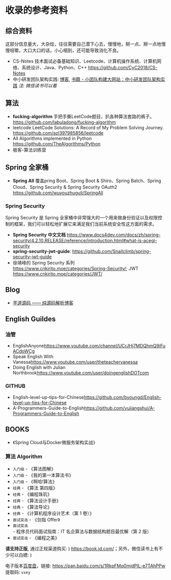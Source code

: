 # 收录的参考资料

## 综合资料

这部分信息量大，大杂烩，往往需要自己潜下心去，慢慢地，掰一点、掰一点地慢慢咀嚼，大口大口的话，小心咽到，还可能导致消化不良。

* CS-Notes 技术面试必备基础知识、Leetcode、计算机操作系统、计算机网络、系统设计、Java、Python、C++ <https://github.com/CyC2018/CS-Notes>
* 中小研发团队架构实践: [博客](https://www.cnblogs.com/dotnet-arch-system/), [书籍 - 小团队构建大网站：中小研发团队架构实践](https://item.jd.com/12477683.html) *注: 微信读书可以看*

## 算法

* **fucking-algorithm** 手把手撕LeetCode题目，扒各种算法套路的裤子。<https://github.com/labuladong/fucking-algorithm>
* leetcode LeetCode Solutions: A Record of My Problem Solving Journey. <https://github.com/azl397985856/leetcode>
* All Algorithms implemented in Python <https://github.com/TheAlgorithms/Python>
* 极客-算法训练营

## Spring 全家桶

* **Spring All** 覆盖pring Boot、Spring Boot & Shiro、Spring Batch、Spring Cloud、Spring Security & Spring Security OAuth2 <https://github.com/wuyouzhuguli/SpringAll>

### Spring Security

Spring Security 是 Spring 全家桶中非常强大的一个用来做身份验证以及权限控制的框架，我们可以轻松地扩展它来满足我们当前系统安全性这方面的需求。

* **Spring Security 中文文档** <https://www.docs4dev.com/docs/zh/spring-security/4.2.10.RELEASE/reference/introduction.html#what-is-acegi-security>
* **spring-security-jwt-guide**: <https://github.com/Snailclimb/spring-security-jwt-guide>
* 徐靖峰的 Spring Security 系列 <https://www.cnkirito.moe/categories/Spring-Security/>; JWT <https://www.cnkirito.moe/categories/JWT/>

## Blog

* [芋道源码 —— 纯源码解析博客](http://www.iocoder.cn/)

## English Guildes

### 油管

* EnglishAnyone<https://www.youtube.com/channel/UCrJHj7MDQhmQ9iFuACdoWCg>
* Speak English With Vanessa<https://www.youtube.com/user/theteachervanessa>
* Doing English with Julian Northbrook<https://www.youtube.com/user/doingenglishDOTcom>

### GITHUB

* English-level-up-tips-for-Chinese<https://github.com/byoungd/English-level-up-tips-for-Chinese>
* A-Programmers-Guide-to-English<https://github.com/yujiangshui/A-Programmers-Guide-to-English>

## BOOKS

* 《Spring Cloud与Docker微服务架构实战》

### 算法 Algorithm

* `入门级` - 《算法图解》
* `入门级` - 《我的第一本算法书》
* `入门级` - 《啊哈!算法》
* `经典` - 《算法 第四版》
* `经典` - 《编程珠玑》
* `经典` - 《算法设计手册》
* `经典` - 《算法导论》
* `经典` - 《计算机程序设计艺术（第 1 卷）》
* `面试突击` - 《剑指 Offer》
* `面试突击` - 程序员代码面试指南：IT 名企算法与数据结构题目最优解（第 2 版）
* `面试突击` - 《编程之美》

**请支持正版**, 通过正规渠道购买: ) <https://book.jd.com/>；另外，微信读书上有不少可以白嫖: )

电子版本[百度盘](不完全收录，仅供学习参阅)，链接: <https://pan.baidu.com/s/1RkpFMq0mjdPIL-e7TAhPPw> 提取码: `vxey`
